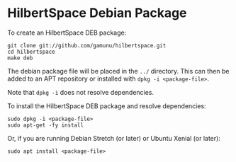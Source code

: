 HilbertSpace Debian Package
===========================

To create an HilbertSpace DEB package:

    git clone git://github.com/gamunu/hilbertspace.git
    cd hilbertspace
    make deb

The debian package file will be placed in the `../` directory. This can then be added to an APT repository or installed with `dpkg -i <package-file>`.

Note that `dpkg -i` does not resolve dependencies.

To install the HilbertSpace DEB package and resolve dependencies:

    sudo dpkg -i <package-file>
    sudo apt-get -fy install

Or, if you are running Debian Stretch (or later) or Ubuntu Xenial (or later):

    sudo apt install <package-file>